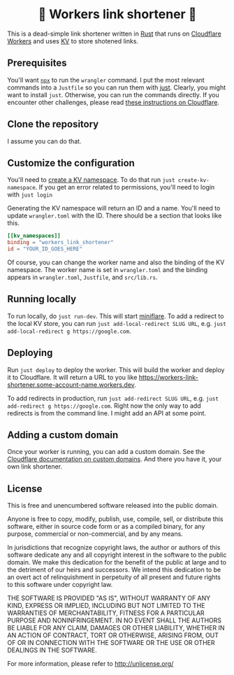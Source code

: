 <h1 align="center">
   🔗 Workers link shortener 🔗
</h1>

This is a dead-simple link shortener written
in [Rust](https://www.rust-lang.org/) that runs
on [Cloudflare Workers](https://workers.cloudflare.com/)
and uses [KV](https://developers.cloudflare.com/workers/runtime-apis/kv) to store shotened links.

## Prerequisites

You'll want [`npx`](https://www.npmjs.com/package/npx) to run the
`wrangler` command. I put the most relevant commands into a `Justfile`
so you can run them with [just](https://github.com/casey/just).
Clearly, you might want to install `just`. Otherwise, you can run
the commands directly. If you encounter other challenges, please
read [these instructions on Cloudflare](https://developers.cloudflare.com/workers/languages/rust/).

## Clone the repository

I assume you can do that.

## Customize the configuration

You'll need to [create a KV
namespace](https://developers.cloudflare.com/kv/get-started/#2-create-a-kv-namespace).
To do that run `just create-kv-namespace`. If you
get an error related to permissions, you'll need to login with `just
login`

Generating the KV namespace will return an ID and a name. You'll need
to update `wrangler.toml` with the ID. There should be
a section that looks like this.

```toml
[[kv_namespaces]]
binding = "workers_link_shortener"
id = "YOUR_ID_GOES_HERE"
```

Of course, you can change the worker name and also the binding 
of the KV namespace. The worker name is set in `wrangler.toml` and
the binding appears in `wrangler.toml`, `Justfile`, and `src/lib.rs`. 

## Running locally

To run locally, do `just run-dev`. This will start [miniflare](https://miniflare.dev/).
To add a redirect to the local KV store, you can run `just add-local-redirect SLUG URL`,
e.g. `just add-local-redirect g https://google.com`.

## Deploying

Run `just deploy` to deploy the worker. This will build the worker and
deploy it to Cloudflare. It will return a URL to you like
 <https://workers-link-shortener.some-account-name.workers.dev>.

 To add redirects in production, run `just add-redirect SLUG URL`, e.g. `just add-redirect g https://google.com`. Right now the only way to add redirects is from
 the command line. I might add an API at some point.


## Adding a custom domain

Once your worker is running, you can add a custom domain. See the
[Cloudflare documentation on custom domains](https://developers.cloudflare.com/workers/configuration/routing/custom-domains/). And there you have it,
your own link shortener.

## License

This is free and unencumbered software released into the public domain.

Anyone is free to copy, modify, publish, use, compile, sell, or
distribute this software, either in source code form or as a compiled
binary, for any purpose, commercial or non-commercial, and by any
means.

In jurisdictions that recognize copyright laws, the author or authors
of this software dedicate any and all copyright interest in the
software to the public domain. We make this dedication for the benefit
of the public at large and to the detriment of our heirs and
successors. We intend this dedication to be an overt act of
relinquishment in perpetuity of all present and future rights to this
software under copyright law.

THE SOFTWARE IS PROVIDED "AS IS", WITHOUT WARRANTY OF ANY KIND,
EXPRESS OR IMPLIED, INCLUDING BUT NOT LIMITED TO THE WARRANTIES OF
MERCHANTABILITY, FITNESS FOR A PARTICULAR PURPOSE AND NONINFRINGEMENT.
IN NO EVENT SHALL THE AUTHORS BE LIABLE FOR ANY CLAIM, DAMAGES OR
OTHER LIABILITY, WHETHER IN AN ACTION OF CONTRACT, TORT OR OTHERWISE,
ARISING FROM, OUT OF OR IN CONNECTION WITH THE SOFTWARE OR THE USE OR
OTHER DEALINGS IN THE SOFTWARE.

For more information, please refer to <http://unlicense.org/>